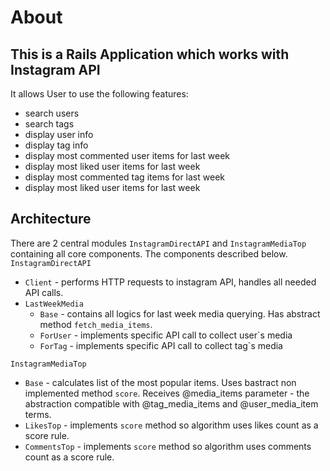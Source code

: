 # About
## This is a Rails Application which works with Instagram API
It allows User to use the following features:
* search users
* search tags
* display user info
* display tag info
* display most commented user items for last week
* display most liked user items for last week
* display most commented tag items for last week
* display most liked user items for last week

## Architecture
There are 2 central modules `InstagramDirectAPI` and `InstagramMediaTop` containing all core components. The components described below.
`InstagramDirectAPI`
  * `Client` - performs HTTP requests to instagram API, handles all needed API calls.
  * `LastWeekMedia`
    * `Base` - contains all logics for last week media querying. Has abstract method `fetch_media_items`.
    * `ForUser` - implements specific API call to collect user`s media
    * `ForTag` - implements specific API call to collect tag`s media

`InstagramMediaTop`
  * `Base` - calculates list of the most popular items. Uses bastract non implemented method `score`. Receives @media_items parameter - the abstraction compatible with @tag_media_items and @user_media_item terms.
  * `LikesTop` - implements `score` method so algorithm uses likes count as a score rule.
  * `CommentsTop` - implements `score` method so algorithm uses comments count as a score rule.


